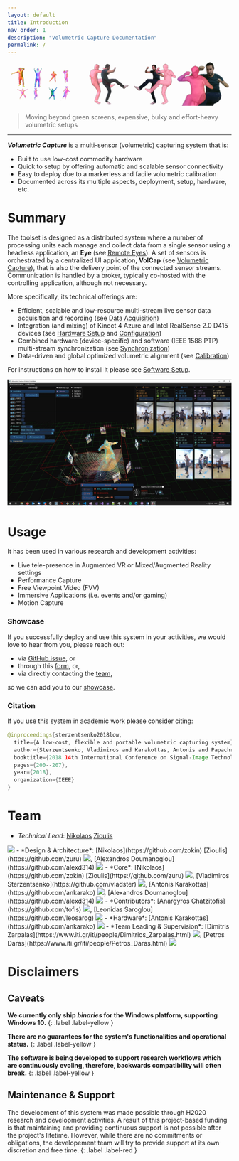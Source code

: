 ```yaml
---
layout: default
title: Introduction
nav_order: 1
description: "Volumetric Capture Documentation"
permalink: /
---
```


![Banner](assets/images/header.png)
> Moving beyond green screens, expensive, bulky and effort-heavy volumetric setups

___

***Volumetric Capture*** is a multi-sensor (volumetric) capturing system that is:
- Built to use low-cost commodity hardware
- Quick to setup by offering automatic and scalable sensor connectivity
- Easy to deploy due to a markerless and facile volumetric calibration
- Documented across its multiple aspects, deployment, setup, hardware, etc.

# Summary
The toolset is designed as a distributed system where a number of processing units each manage and collect data from a single sensor using a headless application, an **Eye** (see [Remote Eyes](docs/eyes.md)). 
A set of sensors is orchestrated by a centralized UI application, **VolCap** (see [Volumetric Capture](docs/volcap.md)), that is also the delivery point of the connected sensor streams.
Communication is handled by a broker, typically co-hosted with the controlling application, although not necessary.

More specifically, its technical offerings are:
- Efficient, scalable and low-resource multi-stream live sensor data acquisition and recording (see [Data Acquisition](docs/acquisition.md))
- Integration (and mixing) of Kinect 4 Azure and Intel RealSense 2.0 D415 devices (see [Hardware Setup](docs/hardware/hardware.md) and [Configuration](docs/configure.md))
- Combined hardware (device-specific) and software (IEEE 1588 PTP) multi-stream synchronization (see [Synchronization](docs/synchronization.md))
- Data-driven and global optimized volumetric alignment (see [Calibration](docs/calibration/calibration.md))

For instructions on how to install it please see [Software Setup](docs/software.md).

![Intro](assets/images/App/intro2.jpg)

# Usage
It has been used in various research and development activities:
- Live tele-presence in Augmented VR or Mixed/Augmented Reality settings
- Performance Capture
- Free Viewpoint Video (FVV)
- Immersive Applications (i.e. events and/or gaming)
- Motion Capture

### Showcase
If you successfully deploy and use this system in your activities, we would love to hear from you, please reach out:
- via [GitHub issue](https://github.com/VCL3D/VolumetricCapture/issues), or
- through this [form](https://forms.gle/DxA3yiumbbdwEcPSA), or,
- via directly contacting the [team](#developers),

so we can add you to our [showcase](docs/showcase).

### Citation
If you use this system in academic work please consider citing:
```java
@inproceedings{sterzentsenko2018low,
  title={A low-cost, flexible and portable volumetric capturing system},
  author={Sterzentsenko, Vladimiros and Karakottas, Antonis and Papachristou, Alexandros and Zioulis, Nikolaos and Doumanoglou, Alexandros and Zarpalas, Dimitrios and Daras, Petros},
  booktitle={2018 14th International Conference on Signal-Image Technology \& Internet-Based Systems (SITIS)},
  pages={200--207},
  year={2018},
  organization={IEEE}
}
```

# Team

- *Technical Lead*: [Nikolaos](https://github.com/zokin) [Zioulis](https://github.com/zuru)
<img src="https://eu.ui-avatars.com/api/?name=Nikolaos+Zioulis&size=16&font-size=.5&rounded=true&background=0D8ABC&color=fff"/>
- *Design & Architecture*: [Nikolaos](https://github.com/zokin) [Zioulis](https://github.com/zuru) <img src="https://eu.ui-avatars.com/api/?name=Nikolaos+Zioulis&size=16&font-size=.5&rounded=true&background=0D8ABC&color=fff"/>, [Alexandros Doumanoglou](https://github.com/alexd314) <img src="https://eu.ui-avatars.com/api/?name=Alexandros+Doumanoglou&size=16&font-size=.5&rounded=true&background=114091&color=D0D6D9"/>
- *Core*: [Nikolaos](https://github.com/zokin) [Zioulis](https://github.com/zuru) <img src="https://eu.ui-avatars.com/api/?name=Nikolaos+Zioulis&size=16&font-size=.5&rounded=true&background=0D8ABC&color=fff"/>, [Vladimiros Sterzentsenko](https://github.com/vladster) <img src="https://eu.ui-avatars.com/api/?name=Vladimiros+Sterzentsenko&size=16&font-size=.5&rounded=true&background=353633&color=FAF9F7"/>, [Antonis Karakottas](https://github.com/ankarako) <img src="https://eu.ui-avatars.com/api/?name=Antonis+Karakottas&size=16&font-size=.5&rounded=true&background=4D2219&color=D59386"/>, [Alexandros Doumanoglou](https://github.com/alexd314) <img src="https://eu.ui-avatars.com/api/?name=Alexandros+Doumanoglou&size=16&font-size=.5&rounded=true&background=114091&color=D0D6D9"/>
- *Contributors*: [Anargyros Chatzitofis](https://github.com/tofis) <img src="https://eu.ui-avatars.com/api/?name=Anargyros+Chatzitofis&size=16&font-size=.5&rounded=true&background=306B2D&color=AEB5AE"/>, [Leonidas Saroglou](https://github.com/leosarog) <img src="https://eu.ui-avatars.com/api/?name=Leonidas+Saroglou&size=16&font-size=.5&rounded=true&background=5F246B&color=B5B3AE"/>
- *Hardware*: [Antonis Karakottas](https://github.com/ankarako) <img src="https://eu.ui-avatars.com/api/?name=Antonis+Karakottas&size=16&font-size=.5&rounded=true&background=4D2219&color=D59386"/>
- *Team Leading & Supervision*: [Dimitris Zarpalas](https://www.iti.gr/iti/people/Dimitrios_Zarpalas.html) <img src="https://eu.ui-avatars.com/api/?name=Dimitris+Zarpalas&size=16&font-size=.5&rounded=true&background=9365F0&color=F5E1DE"/>, [Petros Daras](https://www.iti.gr/iti/people/Petros_Daras.html) <img src="https://eu.ui-avatars.com/api/?name=Petros+Daras&size=16&font-size=.5&rounded=true&background=F54756&color=F5E1DE"/>

# Disclaimers

## Caveats
**We currently only ship _binaries_ for the Windows platform, supporting Windows 10.**
{: .label .label-yellow }

**There are no guarantees for the system's functionalities and operational status.**
{: .label .label-yellow }

**The software is being developed to support research workflows which are continuously evoling, therefore, backwards compatibility will often break.**
{: .label .label-yellow }

## Maintenance & Support
The development of this system was made possible through H2020 research and development activities. A result of this project-based funding is that maintaining and providing continuous support is not possible after the project's lifetime. However, while there are no commitments or obligations, the developement team will try to provide support at its own discretion and free time.
{: .label .label-red }
